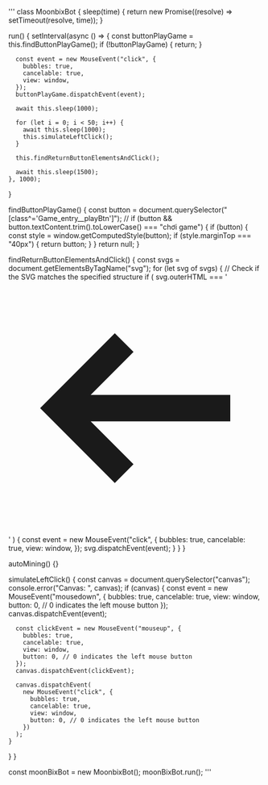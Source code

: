 '''
class MoonbixBot {
  sleep(time) {
    return new Promise((resolve) => setTimeout(resolve, time));
  }

  run() {
    setInterval(async () => {
      const buttonPlayGame = this.findButtonPlayGame();
      if (!buttonPlayGame) {
        return;
      }

      const event = new MouseEvent("click", {
        bubbles: true,
        cancelable: true,
        view: window,
      });
      buttonPlayGame.dispatchEvent(event);

      await this.sleep(1000);

      for (let i = 0; i < 50; i++) {
        await this.sleep(1000);
        this.simulateLeftClick();
      }

      this.findReturnButtonElementsAndClick();

      await this.sleep(1500);
    }, 1000);
  }

  findButtonPlayGame() {
    const button = document.querySelector("[class^='Game_entry__playBtn']");
    // if (button && button.textContent.trim().toLowerCase() === "chơi game") {
    if (button) {
      const style = window.getComputedStyle(button);
      if (style.marginTop === "40px") {
        return button;
      }
    }
    return null;
  }

  findReturnButtonElementsAndClick() {
    const svgs = document.getElementsByTagName("svg");
    for (let svg of svgs) {
      // Check if the SVG matches the specified structure
      if (
        svg.outerHTML ===
        '<svg class="bn-svg absolute top-4 start-4 w-6 h-6" viewBox="0 0 24 24" xmlns="http://www.w3.org/2000/svg"><path fill-rule="evenodd" clip-rule="evenodd" d="M2.999 11.999l7.071-7.072 1.768 1.768-4.055 4.055H21v2.5H7.785l4.053 4.053-1.768 1.768L3 12v-.001z" fill="currentColor"></path></svg>'
      ) {
        const event = new MouseEvent("click", {
          bubbles: true,
          cancelable: true,
          view: window,
        });
        svg.dispatchEvent(event);
      }
    }
  }

  autoMining() {}

  simulateLeftClick() {
    const canvas = document.querySelector("canvas");
    console.error("Canvas: ", canvas);
    if (canvas) {
      const event = new MouseEvent("mousedown", {
        bubbles: true,
        cancelable: true,
        view: window,
        button: 0, // 0 indicates the left mouse button
      });
      canvas.dispatchEvent(event);

      const clickEvent = new MouseEvent("mouseup", {
        bubbles: true,
        cancelable: true,
        view: window,
        button: 0, // 0 indicates the left mouse button
      });
      canvas.dispatchEvent(clickEvent);

      canvas.dispatchEvent(
        new MouseEvent("click", {
          bubbles: true,
          cancelable: true,
          view: window,
          button: 0, // 0 indicates the left mouse button
        })
      );
    }
  }
}

const moonBixBot = new MoonbixBot();
moonBixBot.run();
'''
